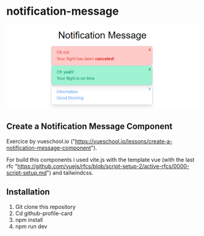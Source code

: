 # notification-message

![Picture of differents notification message](./src/assets/notification-message.png "Picture of notification message")

## Create a Notification Message Component

Exercice by vueschool.io ("https://vueschool.io/lessons/create-a-notification-message-component").

For build this components i used vite.js with the template vue (with the last rfc "https://github.com/vuejs/rfcs/blob/script-setup-2/active-rfcs/0000-script-setup.md") and tailwindcss.

## Installation

1. Git clone this repository
2. Cd github-profile-card
3. npm install
4. npm run dev
